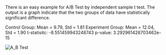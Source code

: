 There is an easy example for A/B Test by independent sample t test.
The output is a graph indicate that the two groups of data have statistically significant difference.

Control Group: Mean = 9.79, Std = 1.81
Experiment Group: Mean = 12.04, Std = 1.90
t-statisitc: -8.551459943248743
p-value: 3.292961428703462e-15

![A_B Test](https://github.com/Titus181/A_B-Test/assets/69742823/a0578bc5-2423-4a75-aa0b-4c8afb60407a)
